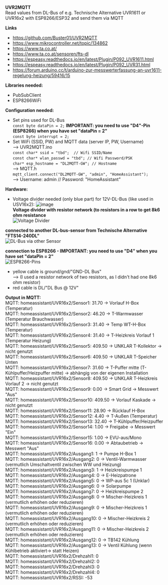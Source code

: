 **UVR2MQTT**  
Read values from DL-Bus of e.g. Technische Alternative UVR1611 or UVR16x2 with ESP8266/ESP32 and send them via MQTT

**Links**  
- https://github.com/Buster01/UVR2MQTT  
- https://www.mikrocontroller.net/topic/134862  
- https://www.ta.co.at/
- https://www.ta.co.at/sensoren/fts-dl  
- https://espeasy.readthedocs.io/en/latest/Plugin/P092_UVR1611.html
- https://espeasy.readthedocs.io/en/latest/Plugin/P092_UVR31.html  
- https://forum.arduino.cc/t/arduino-zur-messwerterfassung-an-uvr1611-regelung-heizung/59416/15  


**Libraries needed:**  
- PubSubClient
- ESP8266WiFi

**Configuration needed:**
- Set pins used for DL-Bus    
`const byte dataPin = 2;`  **IMPORTANT: you need to use "D4"-Pin (ESP8266) when you have set "dataPin = 2"**  
`const byte interrupt = 2;`  
- Set WiFi (SSID, PW) and MQTT data (server IP, PW, Username)  
--> UVR2MQTT.ino  
`const char* ssid = "tbd";  // Wifi SSID/Name`  
`const char* wlan_passwd = "tbd"; // Wifi Password/PSK`  
`char* esp_hostname = "DL2MQTT-GW"; // Hostname`  
--> MQTT.h  
`mqtt_client.connect("DL2MQTT-GW", "admin", "HomeAssistant");`  
--> Username: admin // Password: "HomeAssistant"

**Hardware:**
- Voltage divider needed (only blue part) for 12V-DL-Bus (like used in USV16x2):
![image](https://github.com/stoffelll/UVR2MQTT/assets/5340003/7d38cf28-da65-411f-b2ac-bb542ce24af8)  
**Voltage divider with resistor network (to resistors in a row to get 8k6 ohm resistance**  
![Voltage Divider](https://github.com/stoffelll/UVR2MQTT/assets/5340003/49053864-e07e-430d-9c87-4528ede80637)  

**connected to another DL-bus-sensor from Technische Alternative "FTS14-240DL"**  
![DL-Bus via other Sensor](https://github.com/stoffelll/UVR2MQTT/assets/5340003/fd853702-f24f-4b42-a9d9-8e9c598a7fe7)  

**connection to ESP8266 - IMPORTANT: you need to use "D4" when you have set "dataPin = 2"**  
![ESP8266-Pins](https://github.com/stoffelll/UVR2MQTT/assets/5340003/68ffce30-d5c1-4c1e-b1d1-131500b444dc)  

- yellow cable is ground/gnd/"GND-DL Bus"  
--> (I used a resistor network of two resistors, as I didn't had one 8k6 ohm resistor)
- red cable is DL/"DL Bus @ 12V"

**Output in MQTT:**  
MQTT: homeassistant/UVR16x2/Sensor1: 31.70 -> Vorlauf H-Box (Temperatur)  
MQTT: homeassistant/UVR16x2/Sensor2: 46.20 -> T-Warmwasser (Temperatur Brauchwasser)  
MQTT: homeassistant/UVR16x2/Sensor3: 31.40 -> Temp WT-H-Box (Temperatur)  
MQTT: homeassistant/UVR16x2/Sensor4: 31.40 -> T-Heizkreis Vorlauf 1 (Temperatur Heizung)  
MQTT: homeassistant/UVR16x2/Sensor5: 409.50 -> UNKLAR T-Kollektor -> nicht genutzt  
MQTT: homeassistant/UVR16x2/Sensor6: 409.50 -> UNKLAR T-Speicher Unten  
MQTT: homeassistant/UVR16x2/Sensor7: 31.60 -> T-Puffer mitte (T-Kühlpuffer/Heizpuffer mitte) -> abhängig von der eigenen Installation  
MQTT: homeassistant/UVR16x2/Sensor8: 409.50 -> UNKLAR T-Heizkreis Vorlauf 2 -> nicht genutzt  
MQTT: homeassistant/UVR16x2/Sensor9: 0.00 -> Smart Grid -> Messwert "Aus"  
MQTT: homeassistant/UVR16x2/Sensor10: 409.50 -> Vorlauf Kaskade -> nicht genutzt  
MQTT: homeassistant/UVR16x2/Sensor11: 28.90 -> Rücklauf H-Box  
MQTT: homeassistant/UVR16x2/Sensor12: 4.40 -> T-Außen (Temperatur)  
MQTT: homeassistant/UVR16x2/Sensor13: 32.40 -> T-Kühlpuffer/Heizpuffer  
MQTT: homeassistant/UVR16x2/Sensor14: 1.00 -> Freigabe -> Messwert "Ein"  
MQTT: homeassistant/UVR16x2/Sensor15: 1.00 -> EVU-aus/Mono  
MQTT: homeassistant/UVR16x2/Sensor16: 0.00 -> Abtaubetrieb -> Messwert "Aus"  
MQTT: homeassistant/UVR16x2/Ausgang1: 1 -> Pumpe H-Box 1  
MQTT: homeassistant/UVR16x2/Ausgang2: 0 -> Ventil-Warmwasser (vermutlich Umschaltventil zwischen WW und Heizung)  
MQTT: homeassistant/UVR16x2/Ausgang3: 1 -> Heizkreispumpe 1  
MQTT: homeassistant/UVR16x2/Ausgang4: 0 -> E-Heizpatrone  
MQTT: homeassistant/UVR16x2/Ausgang5: 0 -> WP-aus 5c 1 (Unklar)  
MQTT: homeassistant/UVR16x2/Ausgang6: 0 -> Solarpumpe  
MQTT: homeassistant/UVR16x2/Ausgang7: 0 -> Heizkreispumpe 2  
MQTT: homeassistant/UVR16x2/Ausgang8: 0 -> Mischer-Heizkreis 1 (vermutlich erhöhen oder reduzieren)  
MQTT: homeassistant/UVR16x2/Ausgang9: 0 -> Mischer-Heizkreis 1 (vermutlich erhöhen oder reduzieren)  
MQTT: homeassistant/UVR16x2/Ausgang10: 0 -> Mischer-Heizkreis 2 (vermutlich erhöhen oder reduzieren)  
MQTT: homeassistant/UVR16x2/Ausgang11: 0 -> Mischer-Heizkreis 2 (vermutlich erhöhen oder reduzieren)  
MQTT: homeassistant/UVR16x2/Ausgang12: 0 -> TB142 Kühlung  
MQTT: homeassistant/UVR16x2/Ausgang13: 0 -> Ventil Kühlung (wenn Kühlbetrieb aktiviert-> statt Heizen)  
MQTT: homeassistant/UVR16x2/Drehzahl1: 0  
MQTT: homeassistant/UVR16x2/Drehzahl2: 0  
MQTT: homeassistant/UVR16x2/Drehzahl3: 0  
MQTT: homeassistant/UVR16x2/Drehzahl4: 0  
MQTT: homeassistant/UVR16x2/RSSI: -53
